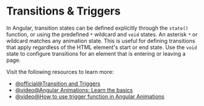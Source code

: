# Transitions & Triggers

In Angular, transition states can be defined explicitly through the `state()` function, or using the predefined `*` wildcard and `void` states. An asterisk `*` or wildcard matches any animation state. This is useful for defining transitions that apply regardless of the HTML element's start or end state. Use the `void` state to configure transitions for an element that is entering or leaving a page.

Visit the following resources to learn more:

- [@official@Transition and Triggers](https://angular.dev/guide/animations/transition-and-triggers)
- [@video@Angular Animations: Learn the basics](https://www.youtube.com/watch?v=CGBcIz1tYec)
- [@video@How to use trigger function in Angular Animations](https://www.youtube.com/watch?v=3_B4OV5M_Ag)